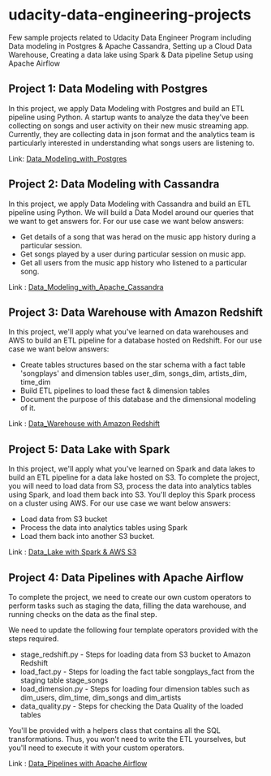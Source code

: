 # udacity-data-engineering-projects
Few sample projects related to Udacity Data Engineer Program including Data modeling in Postgres &amp; Apache Cassandra, Setting up a Cloud Data Warehouse, Creating a data lake using Spark &amp; Data pipeline Setup using Apache Airflow

## Project 1: Data Modeling with Postgres
In this project, we apply Data Modeling with Postgres and build an ETL pipeline using Python. A startup wants to analyze the data they've been collecting on songs and user activity on their new music streaming app. Currently, they are collecting data in json format and the analytics team is particularly interested in understanding what songs users are listening to.

Link: [Data_Modeling_with_Postgres](https://github.com/karthigaiselvanm/udacity-data-engineering-projects/tree/main/Data%20Modeling%20with%20Postgres)

## Project 2: Data Modeling with Cassandra
In this project, we apply Data Modeling with Cassandra and build an ETL pipeline using Python. We will build a Data Model around our queries that we want to get answers for. 
For our use case we want below answers: 

 - Get details of a song that was herad on the music app history during a particular session. 
 - Get songs played by a user during particular session on music app. 
 - Get all users from the music app history who listened to a particular song.

Link : [Data_Modeling_with_Apache_Cassandra](https://github.com/karthigaiselvanm/udacity-data-engineering-projects/tree/main/Data%20Modeling%20with%20Apace%20Cassandra)

## Project 3: Data Warehouse with Amazon Redshift
In this project, we'll apply what you've learned on data warehouses and AWS to build an ETL pipeline for a database hosted on Redshift. 
For our use case we want below answers: 

 - Create tables structures based on the star schema with a fact table 'songplays' and dimension tables user_dim, songs_dim, artists_dim, time_dim
 - Build ETL pipelines to load these fact & dimension tables
 - Document the purpose of this database and the dimensional modeling of it.
  
Link : [Data_Warehouse with Amazon Redshift](https://github.com/karthigaiselvanm/udacity-data-engineering-projects/tree/main/Datawarehouse%20with%20AWS%20Redshift)

## Project 5: Data Lake with Spark
In this project, we'll apply what you've learned on Spark and data lakes to build an ETL pipeline for a data lake hosted on S3. To complete the project, you will need to load data from S3, process the data into analytics tables using Spark, and load them back into S3. You'll deploy this Spark process on a cluster using AWS.
For our use case we want below answers: 

 - Load data from S3 bucket
 - Process the data into analytics tables using Spark
 - Load them back into another S3 bucket.
 
 Link : [Data_Lake with Spark & AWS S3](https://github.com/karthigaiselvanm/udacity-data-engineering-projects/tree/main/Datalake%20with%20Spark%20%26%20AWS%20S3)
 
## Project 4: Data Pipelines with Apache Airflow
To complete the project, we need to create our own custom operators to perform tasks such as staging the data, filling the data warehouse, and running checks on the data as the final step.

We need to update the following four template operators provided with the steps required.
- stage_redshift.py - Steps for loading data from S3 bucket to Amazon Redshift
- load_fact.py - Steps for loading the fact table songplays_fact from the staging table stage_songs
- load_dimension.py - Steps for loading four dimension tables such as dim_users, dim_time, dim_songs and dim_artists
- data_quality.py - Steps for checking the Data Quality of the loaded tables

You'll be provided with a helpers class that contains all the SQL transformations. Thus, you won't need to write the ETL yourselves, but you'll need to execute it with your custom operators.

Link : [Data_Pipelines with Apache Airflow](https://github.com/karthigaiselvanm/udacity-data-engineering-projects/tree/main/Data%20Pipelines%20with%20Apache%20Airflow)
